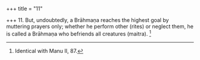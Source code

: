 +++
title = "11"

+++
11. But, undoubtedly, a Brāhmaṇa reaches the highest goal by muttering prayers only; whether he perform other (rites) or neglect them, he is called a Brāhmaṇa who befriends all creatures (maitra). [^10] 


[^10]:  Identical with Manu II, 87.

